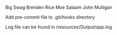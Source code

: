 Big Swag
Brenden Rice
Moe Salaam
John Mulligan

Add pre-commit file to .git/hooks directory

Log file can be found in /resources/Output/app.log
